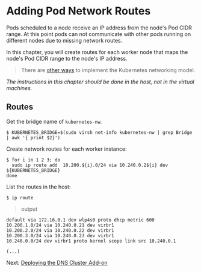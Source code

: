 # Adding Pod Network Routes

Pods scheduled to a node receive an IP address from the node's Pod CIDR range. At this point pods can not communicate with other pods running on different nodes due to missing network routes.

In this chapter, you will create routes for each worker node that maps the node's Pod CIDR range to the node's IP address.

> There are [other ways](https://kubernetes.io/docs/concepts/cluster-administration/networking/#how-to-achieve-this) to implement the Kubernetes networking model.

*The instructions in this chapter should be done in the host, not in the virtual machines.*

## Routes

Get the bridge name of `kubernetes-nw`.

```
$ KUBERNETES_BRIDGE=$(sudo virsh net-info kubernetes-nw | grep Bridge | awk '{ print $2}')
```

Create network routes for each worker instance:

```
$ for i in 1 2 3; do
  sudo ip route add  10.200.${i}.0/24 via 10.240.0.2${i} dev ${KUBERNETES_BRIDGE}
done
```

List the routes in the host:

```
$ ip route
```

> output

```
default via 172.16.0.1 dev wlp4s0 proto dhcp metric 600
10.200.1.0/24 via 10.240.0.21 dev virbr1
10.200.2.0/24 via 10.240.0.22 dev virbr1
10.200.3.0/24 via 10.240.0.23 dev virbr1
10.240.0.0/24 dev virbr1 proto kernel scope link src 10.240.0.1

(...)

```

Next: [Deploying the DNS Cluster Add-on](12-dns-addon.md)

